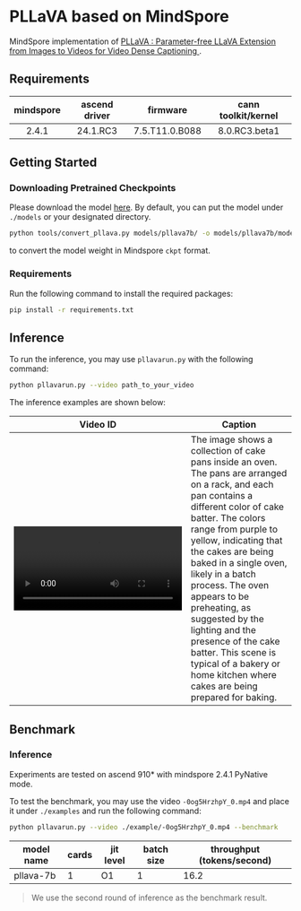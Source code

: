 # PLLaVA based on MindSpore

MindSpore implementation of
[PLLaVA : Parameter-free LLaVA Extension from Images to Videos for Video Dense Captioning
](https://arxiv.org/abs/2404.16994).

## Requirements

| mindspore | ascend driver |    firmware    | cann toolkit/kernel |
|:---------:|:-------------:|:--------------:|:-------------------:|
|  2.4.1    |   24.1.RC3    | 7.5.T11.0.B088 |    8.0.RC3.beta1    |

## Getting Started
### Downloading Pretrained Checkpoints

Please download the model [here](https://huggingface.co/llava-hf/llava-v1.6-vicuna-7b-hf).
By default, you can put the model under `./models` or your designated directory.

```bash
python tools/convert_pllava.py models/pllava7b/ -o models/pllava7b/model.ckpt
```

to convert the model weight in Mindspore `ckpt` format.

### Requirements

Run the following command to install the required packages:
```bash
pip install -r requirements.txt
```

## Inference

To run the inference, you may use `pllavarun.py` with the following command:

```bash
python pllavarun.py --video path_to_your_video
```

The inference examples are shown below:

| Video ID | Caption                                                                                                                                                                                                                                                                                                                                                                                                                                                                             |
|----------|-------------------------------------------------------------------------------------------------------------------------------------------------------------------------------------------------------------------------------------------------------------------------------------------------------------------------------------------------------------------------------------------------------------------------------------------------------------------------------------|
| <video src="https://github.com/user-attachments/assets/e79c8b19-b5f6-4391-8bf4-4921e2fede15" /> | The image shows a collection of cake pans inside an oven. The pans are arranged on a rack, and each pan contains a different color of cake batter. The colors range from purple to yellow, indicating that the cakes are being baked in a single oven, likely in a batch process. The oven appears to be preheating, as suggested by the lighting and the presence of the cake batter. This scene is typical of a bakery or home kitchen where cakes are being prepared for baking. |


## Benchmark

### Inference

Experiments are tested on ascend 910* with mindspore 2.4.1 PyNative mode.

To test the benchmark, you may use the video `-0og5HrzhpY_0.mp4` and place it under `./examples`
and run the following command:

```bash
python pllavarun.py --video ./example/-0og5HrzhpY_0.mp4 --benchmark
```

| model name | cards | jit level | batch size | throughput (tokens/second) |
|------------|-------|---------|------------|----------------------------|
| pllava-7b  | 1     | O1      | 1          | 16.2                       |

> We use the second round of inference as the benchmark result.
